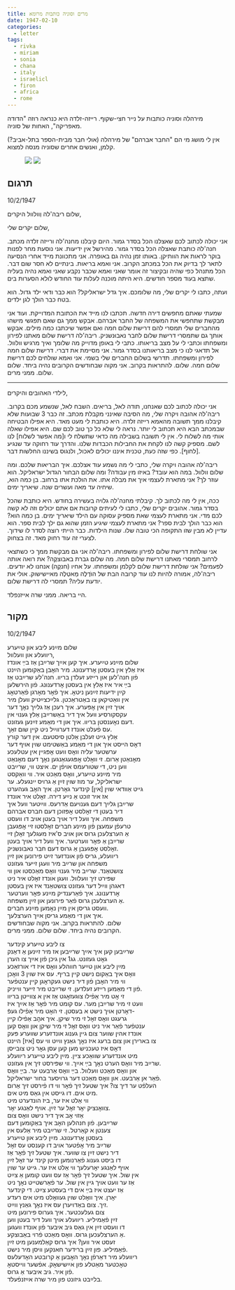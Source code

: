 ```yaml
---
title: מרים וסוניה כותבות מרומא
date: 1947-02-10
categories:
  - letter
tags:
  - rivka
  - miriam
  - sonia
  - chana
  - italy
  - israelicl
  - firon
  - africa
  - rome
---
```


מירהלה וסוניה כותבות על נייר חצי-שקוף.
רייזה-זלדה היא כנראה רוזה "הדודה מאפריקה", האחות של סוניה.

אין לי מושג מי הם "החבר אברהם" של מירהלה (אולי חבר מבית-הספר בתל-אביב?)
קלמן, ואנשים אחרים שסוניה מנסה למצוא.

<figure class="half">
    <a  href="/pupko-papers/assets/images/1947-02-10-miriam-1.jpg">
    <img src="/pupko-papers/assets/images/1947-02-10-miriam-1.jpg"></a>
    <a  href="/pupko-papers/assets/images/1947-02-10-miriam-2.jpg">
    <img src="/pupko-papers/assets/images/1947-02-10-miriam-2.jpg"></a>
</figure>

## תרגום

10/2/1947

שלום ריבה'לה וְוולוול היקרים,

שלום יקרים שלי,

אני יכולה לכתוב לכם שאצלנו הכל בסדר גמור. היום קיבלנו מחנה'לה ורייזה זלדה מכתב.
חנה'לה כותבת שאצלה הכל בסדר גמור. מהירשל אין ידיעות.
אני נוסעת מחר לפנות בוקר לראות את הוותיקן. באותו זמן נהיה גם באופרה.
אני מתכוונת מייד אחרי הנסיעה לתאר לך בדיוק את הכל במכתב הקרוב.
אני ואמא בריאות. בינתיים לא חסר שום דבר.
הכל מתנהל כפי שהיה ובקיצור זה אומר שאני ואמא שכבר נקבע שאני ואמא נהיה בעליה שתצא
בעוד מספר חודשים. היא היתה מוכנה לעלות עוד החודש לולא הסערות בים.

ועתה, כתבו לי יקרים שלי, מה שלומכם. איך גדל ישראליקל? הוא כבר ודאי ילד גדול. הוא בטח כבר
הולך לגן ילדים.

שמעתי שאתם מחפשים דירה חדשה. תכתבו לנו מייד את הכתובת המדוייקת.
ועוד אני מבקשת  שתחפשי את המשפחה של החבר אברהם. אבקש ממך גם שאם תפגשי מישהו
מהחברים שלי תמסרי להם דרישת שלום חמה ואם אפשר שיכתבו כמה מילים.
אבקש אותך גם שתמסרי דרישת שלום לחבר נאבוּנשניק.
 ריבה'לה דרישת שלום מאתנו לפירון ומשפחתו וכתבי לי על מצב בריאותו.
כתבי לי באופן מדוייק מה שלומך ואיך מרגיש וולוול.
אל תדאגי לנו כי מצב בריאותנו בסדר גמור.
אני מסיימת את דברי. דרישת שלום חמה לפירון ומשפחתו.
תדרשי בשלום החברים שלי בשמי.
אני ואמא שולחים לכם דרישת שלום חמה.
שלום. להתראות בקרוב. אני מקוה שבחודשים
הקרובים נהיה ביחד. שלום שלום. ממני מרים.

---

לילדי האהובים והיקרים,

אני יכולה לכתוב לכם שאנחנו, תודה לאל, בריאים. השבח לאל, שנשמע מכם בקרוב.
ריבה'לה אהובה ויקרה שלי, מה הסיבה שאינני מקבלת מכתב. זה כבר 3 שבועות שלא קיבלנו ממך
תשובה מהאמא רייזה זלדה. היא כותבת לי מעט מאד. היא אפילו הבטיחה שבמכתב הבא היא
תכתוב לי יותר. נראה לי שלא כל כך טוב לכם שם. היא אפילו שאלה אותי מה לשלוח לי. אין לי
תשובה בשבילה מה כדאי שתשלח לי ו[מה אפשר לשלוח] לנו לשם. מספיק קשה לנו לקחת את
החבילות הכבדות שלנו. והדרך עוד רחוקה עד שנגיע [לחוף].
כפי שזה כעת, טכנית איננו יכולים לאכול, ולנגוס בשיננו החלשות דבר.

ריבה'לה אהובה ויקרה שלי, כתבי לי מה נשמע עוד אצלכם. איך הבריאות שלכם. ומה שלום וולוול.
במה הוא עובד? באיזו מין עבודה? ומה שלום הבחור הגדול ישראליקל. הוא עוזר לך?
אני מתארת לעצמי איך את מבלה אתו. את הולכת אתו ברחוב. בן כמה הוא, שיחיה עד מאה ועשרים 
שנה. שיאריך ימים.

ככה, אין לי מה לכתוב לך.
קיבלתי מחנה'לה גלויה בעשירה בחודש. היא כותבת שהכל בסדר גמור.
אהובים יקרים שלי, כתבו לי לעיתים קרובות אם אתם יכולים וזה לא קשה לכם מדי. אני מתארת
לעצמי שאת מספיק עסוקה עם הילד שיאריך ימים. בן כמה הוא? הוא כבר הולך לבית ספר? אני
מתארת לעצמי שיגיע הזמן שהוא גם ילך לבית ספר. הוא עדיין לא מבין שזו התקופה הכי טובה שלו.
שנות הילדות. כבר הייתי רוצה לסדר לו שידוך. לצערי זה עוד רחוק מאד. זה בצחוק.

אני שולחת דרישת שלום לפירון ומשפחתו. ריבה'לה אני גם מבקשת ממך כי כשתצאי לרחוב תמסרי
מאתנו דרישת שלום חמה. מה שלום גברת באבוצקֶה? את רואה אותה לפעמים?
אני שולחת דרישת שלום לקלמן ומשפחתו. על אחיו (חנקֶה) אנחנו לא יודעים.
ריבה'לה, אמורה להיות לנו עוד קרובה הבת של הוֺדֶלֶה מַאטְלֶה מאיישישוק. אולי את יודעת עליה?
תמסרי לה דרישת שלום.

היי בריאה. ממני שרה אייזנפלד.

## מקור

10/2/1947

שלום מײַנע ליבע און טײַערע  
ריוועלע און וועלוול,  
שלום מײַנע טײַערע. איך קען אײַך שרײַבן אַז בײַ אונדז  
איז אַלץ אין בעסטן אׇרדענונג. מיר האׇבן באַקומען הײַנט  
פֿון חנה'לען און רייזע זעלדן בריוו. חנה'לע שרײַבט אַז  
בײַ איר איז אַלץ אין בעסטן אׇרדענונג. פֿון הירשלען  
קײַן ידיעות זײַנען ניטאׇ. איך פֿאׇר מאׇרגן פֿאַרטאׇג  
אין וואַטיקאן צו באַטראַכטן. גלײַכצײַטיק וועלן מיר  
אויך זײַן אין אׇפּערע. איך רעכן אַז גלײַך נאׇך דער  
עקסקורסיע וועל איך דיר באַשרײַבן אַלץ גענוי אין   
דעם נאׇענסטן בריוו. איך און די מאַמע זײַנען געזונט.  
עס פֿעלט אונדז דערווײַל ניט קײן שום זאַך.  
אַלץ גייט זעלבן אַלטן סיסטעם. אין דער קורץ  
דאׇס הײסט איך און די מאַמע באַשטימט שוין אויף דער  
ערשטער עליה וואׇס וועט אׇפּגיין אין עטלעכע  
מאׇנאַטן אַרום. זי וואׇלט אׇפּגעגאַנגען נאׇך דעם מאׇנאַט  
ווען ניט, די שטורעמס אויפֿן ים. איצט ווי, שרײַבט  
מיר מײַנע טײַערע, וואׇס מאַכט איר. ווי וואַקסט  
ישראליקל, ער מוז שוין זײַן אַ גרויס ייִנגעלע. ער   
גייט אַוודאי שוין [אין] קינדער גאׇרטן. איך  האׇב געהערט  
אז איר זוכט אַ נײַע דירה. זאׇלט איר אונדז  
שרײַבן גלײַך דעם גענויעם אַדרעס. ווײַטער וועל איך  
דיר בעטן די זאׇלסט אׇפּזוכן דעם חברס אברהם  
משפּחה. איך וועל דיר אויך בעטן אויב דו וועסט  
טרעפֿן עמעצן פֿון מײַנע חברים זאׇלסטו זיי אׇפּגעבן  
אַ הערצלעכן גרוס און אויב ס'איז מעגלעך זאׇלן זיי  
שרײַבן אַ פּאׇר ווערטער. איך וועל דיר אויך בעטן  
זאׇלסט אׇפּגעבן אַ גרוס דעם חבר נאבונשניק.  
ריוועלע, גריס פֿון אונדזער זײַט פירונען און זײַן   
משפּחה און שרײַב מיר וועגן זייער געזונט   
צושטאַנד. שרײַב מיר גענוי וואׇס מאַכסטו און ווי  
שפּירט זיך וועלוול. וועגן אונדז זאׇלט איר ניט  
דאגהן ווײַל דער געזונט צושטאַנד איז אין בעסטן  
אׇרדענונג. איך פֿאַרענדיק מײַנע פּאׇר ווערטער  
אַ הערצלעכן גרוס פֿאַר פירונען און זײַן משפּחה.  
וועסט גריסן אין מײַן נאׇמען מײַנע חברים.  
איך און די מאַמע גריסן אײַך הערצלעך.  
שלום. להתראות בקרוב. אני מקוה שבחודשים  
הקרובים נהיה ביחד. שלום שלום. ממני מרים.  


צו ליבע טײַערע קינדער  
שרײַבען קען איך אײַך שרײַבען אז מיר זײַנען אַ דאַנק  
גאׇט געזונט.  גג1 אין גיכן פֿון אײַך צו הערן  
מײַן ליבע און טײַער חווהלע וואׇס איז די אורזאַכע  
וואׇס איך באַקום נישט קיין בריף. עס איז שוין 3 וואׇכן  
ווי מיר האׇבן פֿון דיר נישט געקראׇגן קיין ענטפֿער  
פֿון די מאַמען רייזע זעלדען. זי שרײַבט מיר זייער ווייניק.  
 זי אׇט מיר אַפֿילו צוגעזאׇגט אַז אין א צווייטן בריוו  
 וועט זי מיר שרײַבן מער. עס קומט מיר פֿאׇר אַז אײַך איז  
דאׇרטן אויך נישט א בעסטן. זי האׇט מיר אַפֿילו געפֿ-  
גרעגט וואׇס זאׇל זי מיר שיקן. איך אהׇב אַפֿילו קיין   
ענטפֿער פֿאַר איר ניט וואׇס זאׇל זי מיר שיקן און וואׇס קען  
אונדז אהין שווער צום גיין גענוג אונדזערע שווערע פּעק  
צו בארירן און צום ברעג איז נאׇך גאַנץ ווײַט ווי עס [איז] היינט  
דאׇס איז טעכניש מען קען עסן גאׇר ניט צובייסן   
מיט אונדזערע שוואַכע ציין. מײַן ליבע טייערע ריוועלע  
שרײַב מיר וואׇס הערט נאׇך בײַ אײַך. ווי שפּירסט זיך אין געזונט.  
און וואׇס מאַכט וועלוול. בײַ וואׇס אַרבעט ער. בײַַ וואׇס   
פֿאַר  אן אַרבעט. און וואׇס מאַכט דער גרויסער בחור ישראליקל.  
העלפֿט ער דיך צו? איך שטעל זיך פֿאׇר ווי דו פֿירסט זיך אַרום   
מיט אים. דו גייסט אין גאַס מיט אים.  
ווי אַלט איז ער, ביז הונדערט מיט   
צוואׇנציק יאׇר זאׇל ער זײַן. אויף לאַנגע יאׇר.  
אַזוי אׇב איך דיר נישט וואׇס צום  
שרײַבען. פֿון חנהלען האׇב איך באַקומען דעם  
צענטן א קאַרטל. זי שרײַבט מיר אַלעס אין  
בעסטן אׇרדענונג. מײַן ליבע און טײַערע  
שרײַב מיר אׇפֿטער אויב דו קענסט עס זאׇל  
דיר נישט זײַן צו שווער. איך שטעל זיך פֿאׇר אַז  
דו ביסט גענוג פֿאַרנומען מיטן קינד ער זאׇל זײַן  
אויף לאַנגע יאׇרעלעך ווי אַלט איז ער. גייט ער שוין  
אין שול. איך שטעל זיך פֿאׇר אַז עס וועט  קומען אַ צײַט   
אַז ער וועט אויך גיין אין שול. ער פֿאַרשטייט נאׇך ניט  
אַז יעצט איז בײַ אים די בעסטע צײַט. די קינדער  
יאׇרן. איך וואׇלט שוין געוואׇלט מיט אים רעדע  
זיך. צום באַדויערן עס איז נאׇך גאַנץ ווײַט.  
צום געלעכטער. איך גערוס פירונען מיט  
זײַן פֿאַמיליע. ריוועלע אויך וועל דיר בעטן ווען   
דו וועסט זײַן אין גאַס גיב איבער פֿון אונדז וועגען  
אַ הערצלעכען גרוס. וואׇס מאַכט פֿרוי באַבוצקע.  
זעסט איר ווען? איך גרוס קאַלמענען מיט זײַן  
פֿאַמיליע. פון זײַן ברידער חאנקען וויסן מיר נישט.  
ריוועלע מיר דאַרפֿן נאׇך האׇבען אַ קרובטע האׇדעלעס  
טאׇכטער מאַטלע פון אײַשישאׇק. אפֿשער ווייסטאׇ  
פֿון איר. גיב איבער אַ גרוס.  
בלײַבט גיזונט פון מיר שרה אײַזנפֿעלד.  
